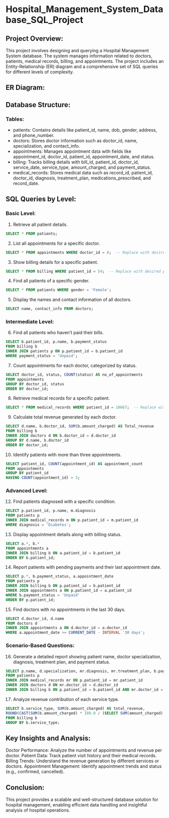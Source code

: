 # Hospital_Management_System_Database_SQL_Project

## Project Overview:
This project involves designing and querying a Hospital Management System database. The system manages information related to doctors, patients, medical records, billing, and appointments. The project includes an Entity-Relationship (ER) diagram and a comprehensive set of SQL queries for different levels of complexity.

## ER Diagram:

## Database Structure:
### Tables:
- patients: Contains details like patient_id, name, dob, gender, address, and phone_number.
- doctors: Stores doctor information such as doctor_id, name, specialization, and contact_info.
- appointments: Manages appointment data with fields like appointment_id, doctor_id, patient_id, appointment_date, and status.
- billing: Tracks billing details with bill_id, patient_id, doctor_id, service_date, service_type, amount_charged, and payment_status.
- medical_records: Stores medical data such as record_id, patient_id, doctor_id, diagnosis, treatment_plan, medications_prescribed, and record_date.

## SQL Queries by Level:
### Basic Level:
1. Retrieve all patient details.
```sql
SELECT * FROM patients;
```
2. List all appointments for a specific doctor.
```sql
SELECT * FROM appointments WHERE doctor_id = 8;  -- Replace with desired doctor_id
```
3. Show billing details for a specific patient.
```sql
SELECT * FROM billing WHERE patient_id = 54;  -- Replace with desired patient_id
```
4. Find all patients of a specific gender.
```sql
SELECT * FROM patients WHERE gender = 'Female';
```
5. Display the names and contact information of all doctors.
```sql
SELECT name, contact_info FROM doctors;
```
### Intermediate Level:
  
6. Find all patients who haven’t paid their bills.
```sql
SELECT b.patient_id, p.name, b.payment_status 
FROM billing b 
INNER JOIN patients p ON p.patient_id = b.patient_id 
WHERE payment_status = 'Unpaid';
```
7. Count appointments for each doctor, categorized by status.
```sql
SELECT doctor_id, status, COUNT(status) AS no_of_appointments 
FROM appointments 
GROUP BY doctor_id, status 
ORDER BY doctor_id;
```
8. Retrieve medical records for a specific patient.
```sql
SELECT * FROM medical_records WHERE patient_id = 10667;  -- Replace with desired patient_id
```
9. Calculate total revenue generated by each doctor.
```sql
SELECT d.name, b.doctor_id, SUM(b.amount_charged) AS Total_revenue 
FROM billing b 
INNER JOIN doctors d ON b.doctor_id = d.doctor_id 
GROUP BY d.name, b.doctor_id 
ORDER BY doctor_id;
```
10. Identify patients with more than three appointments.
```sql
SELECT patient_id, COUNT(appointment_id) AS appointment_count 
FROM appointments 
GROUP BY patient_id 
HAVING COUNT(appointment_id) > 3;
```
### Advanced Level:

12. Find patients diagnosed with a specific condition.
```sql
SELECT p.patient_id, p.name, m.diagnosis 
FROM patients p 
INNER JOIN medical_records m ON p.patient_id = m.patient_id 
WHERE diagnosis = 'Diabetes';
```
13. Display appointment details along with billing status.
```sql
SELECT a.*, b.* 
FROM appointments a 
INNER JOIN billing b ON a.patient_id = b.patient_id 
ORDER BY b.patient_id;
```
14. Report patients with pending payments and their last appointment date.
```sql
SELECT p.*, b.payment_status, a.appointment_date 
FROM patients p 
INNER JOIN billing b ON p.patient_id = b.patient_id 
INNER JOIN appointments a ON p.patient_id = a.patient_id 
WHERE b.payment_status = 'Unpaid' 
ORDER BY p.patient_id;
```
15. Find doctors with no appointments in the last 30 days.
```sql
SELECT d.doctor_id, d.name 
FROM doctors d 
INNER JOIN appointments a ON d.doctor_id = a.doctor_id 
WHERE a.appointment_date >= CURRENT_DATE - INTERVAL '30 days';
```
### Scenario-Based Questions:
16. Generate a detailed report showing patient name, doctor specialization, diagnosis, treatment plan, and payment status.
```sql
SELECT p.name, d.specialization, mr.diagnosis, mr.treatment_plan, b.payment_status 
FROM patients p 
INNER JOIN medical_records mr ON p.patient_id = mr.patient_id 
INNER JOIN doctors d ON mr.doctor_id = d.doctor_id 
INNER JOIN billing b ON p.patient_id = b.patient_id AND mr.doctor_id = b.doctor_id;
```
17. Analyze revenue contribution of each service type.
```sql
SELECT b.service_type, SUM(b.amount_charged) AS total_revenue, 
ROUND(CAST(SUM(b.amount_charged) * 100.0 / (SELECT SUM(amount_charged) FROM billing) AS NUMERIC), 2) AS percentage_contribution 
FROM billing b 
GROUP BY b.service_type;
```
## Key Insights and Analysis:
Doctor Performance: Analyze the number of appointments and revenue per doctor.
Patient Data: Track patient visit history and their medical records.
Billing Trends: Understand the revenue generation by different services or doctors.
Appointment Management: Identify appointment trends and status (e.g., confirmed, cancelled).

## Conclusion:
This project provides a scalable and well-structured database solution for hospital management, enabling efficient data handling and insightful analysis of hospital operations.


